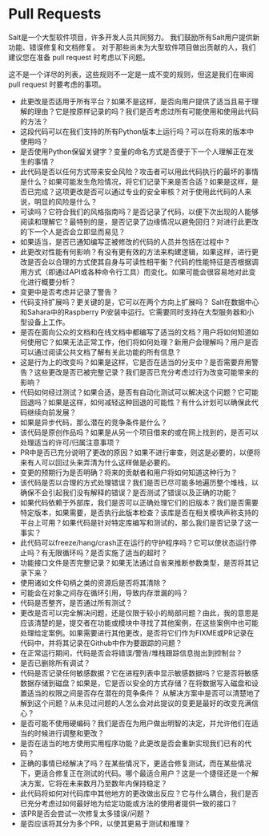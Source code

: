 # Pull Requests

Salt是一个大型软件项目，许多开发人员共同努力。 我们鼓励所有Salt用户提供新功能、错误修复和文档修复。 对于那些尚未为大型软件项目做出贡献的人，我们建议您在准备 pull request 时考虑以下问题。

这不是一个详尽的列表，这些规则不一定是一成不变的规则，但这是我们在审阅 pull request 时要考虑的事项。

- 此更改是否适用于所有平台？如果不是这样，是否向用户提供了适当且易于理解的理由？它是按原样记录的吗？我们是否考虑过所有可能使用和使用此代码的方法？
- 这段代码可以在我们支持的所有Python版本上运行吗？可以在将来的版本中使用吗？
- 是否使用Python保留关键字？变量的命名方式是否便于下一个人理解正在发生的事情？
- 此代码是否以任何方式带来安全风险？攻击者可以用此代码执行的最坏的事情是什么？如果可能发生危险情况，将它们记录下来是否合适？如果是这样，是否已完成？这项更改是否可以通过专业的安全审核？对于使用此代码的人来说，明显的风险是什么？
- 可读吗？它符合我们的风格指南吗？是否记录了代码，以便下次出现的人能够阅读和理解它？最特别的是，是否记录了边缘情况以避免回归？对进行此更改的下一个人是否会立即显而易见？
- 如果适当，是​​否已通知编写正被修改的代码的人员并包括在过程中？
- 此更改对性能有何影响？有没有更有效的方法来构建逻辑，如果这样，进行更改是否会以合理的方式使其自身与可读性相平衡？代码的性能特征是否根据调用方式（即通过API或各种命令行工具）而变化。如果可能会很容易地对此变化进行概要分析？
- 变更中是否考虑并记录了警告？
- 代码支持扩展吗？更关键的是，它可以在两个方向上扩展吗？ Salt在数据中心和Sahara中的Raspberry Pi安装中运行。它需要同时支持在大型服务器和小型设备上工作。
- 是否在面向公众的文档和在线文档中都编写了适当的文档？用户将如何知道如何使用它？如果无法正常工作，他们将如何处理？新用户会理解吗？用户是否可以通过阅读公共文档了解有关此功能的所有信息？
- 这是行为上的改变吗？如果是这样，它是否在适当的分支中？是否需要弃用警告？这些更改是否已被完整记录？我们是否已充分考虑过行为改变可能带来的影响？
- 代码如何经过测试？如果合适，是否有自动化测试可以解决这个问题？它可能回退吗？如果是这样，如何减轻这种回退的可能性？有什么计划可以确保此代码继续向前发展？
- 如果是异步代码，那么潜在的竞争条件是什么？
- 该代码是原创作品吗？如果是从另一个项目借来的或在网上找到的，是否可以处理适当的许可/归属注意事项？
- PR中是否已充分说明了更改的原因？如果不进行审查，则这是必要的，以便将来有人可以回过头来弄清为什么这样做是必要的。
- 变更的预期行为是否明确？将来的贡献者和用户将如何知道这种行为？
- 该代码是否以合理的方式处理错误？我们是否已尽可能多地遍历整个堆栈，以确保不会引起我们没有解释的错误？是否测试了错误以及正确的功能？
- 如果代码依赖于外部库，我们是否可以正确处理它们的旧版本？我们是否需要特定版本，如果需要，是否执行此版本检查？该库是否在相关模块声称支持的平台上可用？如果代码是针对特定库编写和测试的，那么我们是否记录了这一事实？
- 此代码可以freeze/hang/crash正在运行的守护程序吗？它可以使状态运行停止吗？有无限循环吗？是否实施了适当的超时？
- 功能接口文件是否完整记录？如果无法通过自省来推断参数类型，是否将其记录下来？
- 使用诸如文件句柄之类的资源后是否将其清除？
- 可能会在对象之间存在循环引用，导致内存泄漏的吗？
- 代码是否整齐，是否通过所有测试？
- 更改是否可以完全解决问题，还是仅限于较小的局部问题？由此，我的意思是应该清楚的是，提交者在功能或模块中寻找了其他案例，在这些案例中也可能处理给定案例。如果需要进行其他更改，是否将它们作为FIXME或PR记录在代码中，并将其记录在Github中作为要跟踪的问题？
- 在正常运行期间，代码是否会将错误/警告/堆栈跟踪信息抛出到控制台？
- 是否已删除所有调试？
- 代码是否记录任何敏感数据？它在进程列表中显示敏感数据吗？它是否将敏感数据存储到磁盘？如果是，它是否以安全的方式存储？在将数据写入磁盘和设置适当的权限之间是否存在潜在的竞争条件？
从解决方案中是否可以清楚地了解到这个问题？从未见过问题的人怎么会对此提议的变更是最好的改变充满信心？
- 是否可能不使用硬编码？我们是否在为用户做出明智的决定，并允许他们在适当的时候进行调整和更改？
- 是否在适当的地方使用实用程序功能？此更改是否会重新实现我们已有的代码？
- 正确的事情已经解决了吗？在某些情况下，更适合修复测试，而在某些情况下，更适合修复正在测试的代码。哪个最适合用户？这是一个捷径还是一个解决方案，它将在未来数月乃至数年内保持稳定？
- 此代码将如何对代码库中其他地方的更改做出反应？它与什么耦合，我们是否已充分考虑过如何最好地为给定功能或方法的使用者提供一致的接口？
- 该PR是否会尝试一次修复太多错误/问题？
- 是否应该将其分为多个PR，以使其更易于测试和推理？
